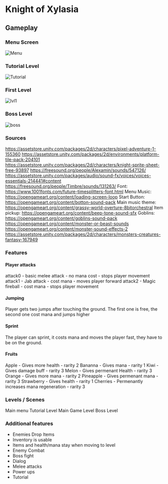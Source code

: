 # Knight of Xylasia

## Gameplay

### Menu Screen
![Menu](https://user-images.githubusercontent.com/81775200/178121814-c94a2ff2-9bf7-44cc-a75a-bdaa24383e6f.gif)

### Tutorial Level
![Tutorial](https://user-images.githubusercontent.com/81775200/178121817-63c0be7c-fd68-4e11-8691-1f2854bdf749.gif)

### First Level
![lvl1](https://user-images.githubusercontent.com/81775200/178121812-c8768537-4968-44ce-a18d-6508d1f0f1a9.gif)

### Boss Level
![boss](https://user-images.githubusercontent.com/81775200/178121807-86d4cc3e-1f58-4f15-806c-0dc961077193.gif)

### Sources

https://assetstore.unity.com/packages/2d/characters/pixel-adventure-1-155360
https://assetstore.unity.com/packages/2d/environments/platform-tile-pack-204101
https://assetstore.unity.com/packages/2d/characters/knight-sprite-sheet-free-93897
https://freesound.org/people/Alexamin/sounds/547126/
https://assetstore.unity.com/packages/audio/sound-fx/voices/voices-essentials-214441#content
https://freesound.org/people/Timbre/sounds/131263/
Font: https://www.1001fonts.com/future-timesplitters-font.html
Menu Music: https://opengameart.org/content/loading-screen-loop
Start Button: https://opengameart.org/content/botton-sound-pack
Main music theme: https://opengameart.org/content/grassy-world-overture-8bitorchestral
Item pickup: https://opengameart.org/content/beep-tone-sound-sfx
Goblins: https://opengameart.org/content/goblins-sound-pack
https://opengameart.org/content/monster-or-beast-sounds
https://opengameart.org/content/monster-sound-effects-2
https://assetstore.unity.com/packages/2d/characters/monsters-creatures-fantasy-167949


### Features
#### Player attacks
attack0 - basic melee attack - no mana cost - stops player movement
attack1 - Jab attack - cost mana - moves player forward
attack2 - Magic fireball - cost mana - stops player movement

#### Jumping
Player gets two jumps after touching the ground. The first one is free, the second one cost mana and jumps higher

#### Sprint
The player can sprint, it costs mana and moves the player fast, they have to be on the ground.

#### Fruits 
Apple - Gives more health - rarity 2
Bananna - Gives mana - rarity 1
Kiwi - Gives damage buff - rarity 3
Melon - Gives permenant Health - rarity 3
Orange - Gives more mana - rarity 2
Pineapple - Gives permenant mana - rarity 3
Strawberry - Gives health - rarity 1
Cherries - Permenantly increases mana regeneration - rarity 3

### Levels / Scenes
Main menu
Tutorial Level
Main Game Level
Boss Level

### Additional features
- Enemies Drop Items
- Inventory is usable
- Items and health/mana stay when moving to level
- Enemy Combat
- Boss fight
- Dialog
- Melee attacks
- Power ups
- Tutorial
